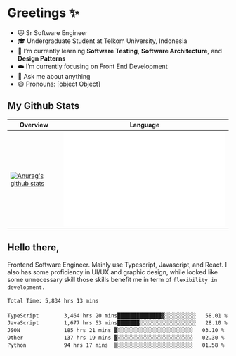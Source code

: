 # Greetings ✨
- 😻 Sr Software Engineer
- 🎓 Undergraduate Student at Telkom University, Indonesia
- 🌱 I’m currently learning **Software Testing**, **Software Architecture**, and **Design Patterns**
- ☁️ I’m currently focusing on Front End Development
- 💬 Ask me about anything
- 😄 Pronouns: [object Object]

## My Github Stats

| Overview | Language |
| --- | --- |
|[![Anurag's github stats](https://github-readme-stats.vercel.app/api?username=abui-am&count_private=true)](https://github.com/anuraghazra/github-readme-stats)|![Language](https://raw.githubusercontent.com/abui-am/stats/c6455f656dfce7acd3951e5ec5b25d72af0b2ee3/generated/languages.svg)|

## Hello there, 
Frontend Software Engineer. 
Mainly use Typescript, Javascript, and React. I also has some proficiency in UI/UX and graphic design, while looked like some unnecessary skill those skills benefit me in term of `flexibility in development.`


<!--START_SECTION:waka-->

```txt
Total Time: 5,834 hrs 13 mins

TypeScript        3,464 hrs 20 mins██████████████▓░░░░░░░░░░   58.01 %
JavaScript        1,677 hrs 53 mins███████░░░░░░░░░░░░░░░░░░   28.10 %
JSON              185 hrs 21 mins ▓░░░░░░░░░░░░░░░░░░░░░░░░   03.10 %
Other             137 hrs 19 mins ▓░░░░░░░░░░░░░░░░░░░░░░░░   02.30 %
Python            94 hrs 17 mins  ▒░░░░░░░░░░░░░░░░░░░░░░░░   01.58 %
```

<!--END_SECTION:waka-->
